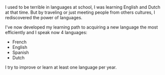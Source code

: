 I used to be terrible in languages at school, I was learning English and Dutch at that time. But by traveling or just meeting people from others cultures, I rediscovered the power of languages.

I've now developed my learning path to acquiring a new language the most efficiently and I speak now 4 languages:

  - French
  - English
  - Spanish
  - Dutch

I try to improve or learn at least one language per year.

